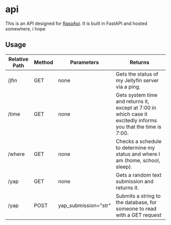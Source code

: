 # api
This is an API designed for [RaspApi](https://raspapi.hackclub.com/). It is built in FastAPI and hosted somewhere, i hope
## Usage
| Relative Path | Method     | Parameters                                                                                                    | Returns |
| ------------- | ------ | ---------- | ------------------------------------------------------------------------------------------------------------- |
| /jfin                      | GET          | none                 | Gets the status of my Jellyfin server via a ping.                                                                                                                                                                          |
| /time                      | GET          | none                 | Gets system time and returns it, except at 7:00 in which case it excitedly informs you that the time is 7:00.                                                                                                              |
| /where                     | GET          | none                 | Checks a schedule to determine my status and where I am (home, school, sleep).                                                                                                                                             |
| /yap                       | GET          | none                 | Gets a random text submission and returns it.                                                                                                                                                                              |
| /yap                       | POST         | yap_submission="str" | Submits a string to the database, for someone to read with a GET request |

